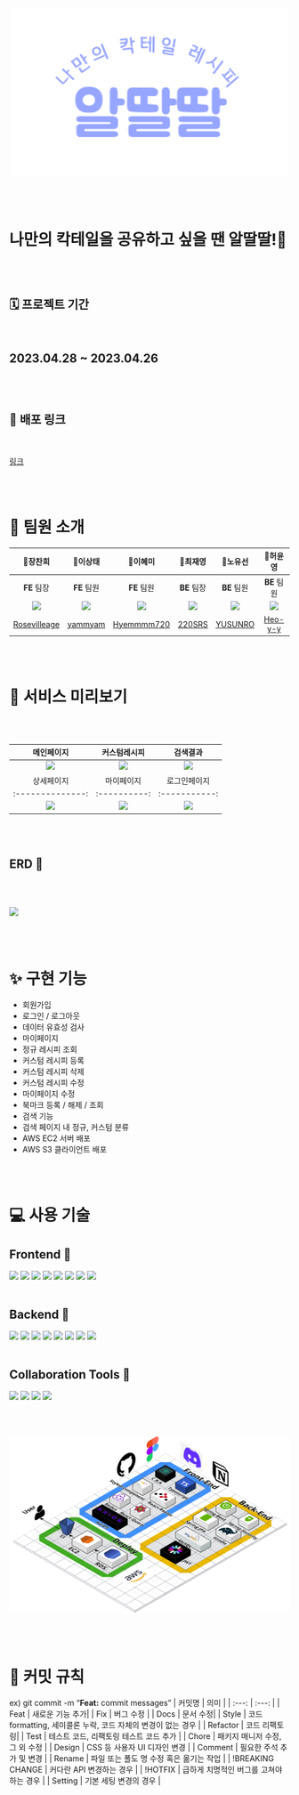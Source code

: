 <!-- # Team. 알딸딸🍷 -->

<br /> <br />

<p align="center">
<img src="./fe/src/images/loginLogo.png" width="500px">
</p>
<br /> <br />

# 나만의 칵테일을 공유하고 싶을 땐 알딸딸!🤪

<br /> <br />

## 🗓️ 프로젝트 기간

<br />

## 2023.04.28 ~ 2023.04.26

<br /><br />

## 🔗 배포 링크

<br /><br />
<a href='http://resevilleage-bukit.s3-website.ap-northeast-2.amazonaws.com/'>링크</a>

<br /><br />

# 🍯 팀원 소개

|                                                        👑**장찬희**                                                         |                                                        🐝**이상태**                                                         |                                                                 🐝**이혜미**                                                                  |                                                  👑**최재영**                                                  |                                                  🐝**노유선**                                                  |                                                        🐝**허윤영**                                                         |
| :-------------------------------------------------------------------------------------------------------------------------: | :-------------------------------------------------------------------------------------------------------------------------: | :-------------------------------------------------------------------------------------------------------------------------------------------: | :------------------------------------------------------------------------------------------------------------: | :------------------------------------------------------------------------------------------------------------: | :-------------------------------------------------------------------------------------------------------------------------: |
|                                                         **FE** 팀장                                                         |                                                         **FE** 팀원                                                         |                                                                  **FE** 팀원                                                                  |                                                  **BE** 팀장                                                   |                                                  **BE** 팀원                                                   |                                                         **BE** 팀원                                                         |
| <img src="https://cdn.discordapp.com/attachments/1101356645201756252/1110503446106361866/2023-05-23_6.43.49.png" width=120> | <img src="https://cdn.discordapp.com/attachments/1101356645201756252/1110503782862815302/2745CA33597BEE892B.png" width=120> | <img src="https://cdn.discordapp.com/attachments/1101356645201756252/1110503483020427314/KakaoTalk_Photo_2023-05-23-18-43-58.jpeg" width=120> | <img src="https://cdn.discordapp.com/attachments/1101356645201756252/1110504909759058021/image.png" width=130> | <img src="https://cdn.discordapp.com/attachments/1101356645201756252/1110502771641307176/image.png" width=120> | <img src="https://cdn.discordapp.com/attachments/1101356645201756252/1110503856808402995/2023-05-23_6.45.44.png" width=110> |
|                                       [Rosevilleage](https://github.com/Rosevilleage)                                       |                                            [yammyam](https://github.com/yammyam)                                            |                                                  [Hyemmmm720](https://github.com/Hyemmmm720)                                                  |                                      [220SRS](https://github.com/220SRS)                                       |                                     [YUSUNRO](https://github.com/YUSUNRO)                                      |                                            [Heo-y-y](https://github.com/Heo-y-y)                                            |

<br /><br />

# 🎨 서비스 미리보기

<br /><br />

|                                              메인페이지                                              |                                             커스텀레시피                                             |                                               검색결과                                               |
| :--------------------------------------------------------------------------------------------------: | :--------------------------------------------------------------------------------------------------: | :--------------------------------------------------------------------------------------------------: |
| <img src="https://cdn.discordapp.com/attachments/1101356615816454204/1110593432092672120/image.png"> | <img src="https://cdn.discordapp.com/attachments/1101356615816454204/1110593791930413127/image.png"> | <img src="https://cdn.discordapp.com/attachments/1101356615816454204/1110594318718214165/image.png"> |
|                                              상세페이지                                              |                                              마이페이지                                              |                                             로그인페이지                                             |
|                                           :--------------:                                           |                                             :----------:                                             |                                            :-----------:                                             |
| <img src="https://cdn.discordapp.com/attachments/1101356615816454204/1110594510943158382/image.png"> | <img src="https://cdn.discordapp.com/attachments/1101356615816454204/1110594775549231174/image.png"> | <img src="https://cdn.discordapp.com/attachments/1101356615816454204/1110595051958050816/image.png"> |

<br /><br />

## ERD 🔧

<br /><br />

<img src='https://cdn.discordapp.com/attachments/1101393500278370354/1110532572238336081/image.png'>

<br /><br />

# ✨ 구현 기능

- 회원가입<br>
- 로그인 / 로그아웃<br>
- 데이터 유효성 검사<br>
- 마이페이지<br>
- 정규 레시피 조회<br>
- 커스텀 레시피 등록<br>
- 커스텀 레시피 삭제<br>
- 커스텀 레시피 수정<br>
- 마이페이지 수정<br>
- 북마크 등록 / 해제 / 조회<br>
- 검색 기능<br>
- 검색 페이지 내 정규, 커스텀 분류<br>
- AWS EC2 서버 배포<br>
- AWS S3 클라이언트 배포<br>

<br /> <br />

# 💻 사용 기술

## Frontend 🥳

<img src="https://img.shields.io/badge/Javascript-F7DF1E?style=for-the-badge&logo=javascript&logoColor=white">
<img src="https://img.shields.io/badge/createreactapp-09D3AC?style=for-the-badge&logo=createreactapp&logoColor=white">
<img src="https://img.shields.io/badge/typescript-3178C6?style=for-the-badge&logo=typescript&logoColor=white">
<img src="https://img.shields.io/badge/reactquery-FF4154?style=for-the-badge&logo=reactquery&logoColor=white">
<img src="https://img.shields.io/badge/reactrouter-CA4245?style=for-the-badge&logo=reactrouter&logoColor=white">
<img src="https://img.shields.io/badge/styledcomponents-DB7093?style=for-the-badge&logo=styledcomponents&logoColor=white">
<img src="https://img.shields.io/badge/axios-000000?style=for-the-badge&logo=axios&logoColor=white">
<img src="https://img.shields.io/badge/redux-764ABC?style=for-the-badge&logo=redux&logoColor=white">
<br /><br />

## Backend 🤩

<img src="https://img.shields.io/badge/Java 11-1E8CBE?style=for-the-badge&logo=Java 11&logoColor=white">
<img src="https://img.shields.io/badge/amazonec2-FF9900?style=for-the-badge&logo=amazonec2&logoColor=white">
<img src="https://img.shields.io/badge/docker-2496ED?style=for-the-badge&logo=docker&logoColor=white">
<img src="https://img.shields.io/badge/springboot-6DB33F?style=for-the-badge&logo=springboot&logoColor=white">
<img src="https://img.shields.io/badge/mysql-4479A1?style=for-the-badge&logo=mysql&logoColor=white">
<img src="https://img.shields.io/badge/springsecurity-6DB33F?style=for-the-badge&logo=springsecurity&logoColor=white">
<img src="https://img.shields.io/badge/amazonaws-232F3E?style=for-the-badge&logo=amazonaws&logoColor=white">
<img src="https://img.shields.io/badge/jsonwebtokens-000000?style=for-the-badge&logo=jsonwebtokens&logoColor=white">
<br /><br />

## Collaboration Tools 🤝

<img src="https://img.shields.io/badge/github-181717?style=for-the-badge&logo=github&logoColor=white"> 
<img src="https://img.shields.io/badge/git-F05032?style=for-the-badge&logo=git&logoColor=white"> 
<img src="https://img.shields.io/badge/discord-5865F2?style=for-the-badge&-logo=discord&logoColor=white">
<img src="https://img.shields.io/badge/notion-000000?style=for-the-badge&logo=notion&logoColor=white">

<br /><br />

<p align="center">
<img src="./fe/src/images/Stackarchitecture.png" >
</p>

<br /><br />

# 🤖 커밋 규칙

ex) git commit -m “**Feat:** commit messages”
| 커밋명 | 의미 |
| :---: | :---: |
| Feat | 새로운 기능 추가|
| Fix | 버그 수정 |
| Docs | 문서 수정|
| Style | 코드 formatting, 세미콜론 누락, 코드 자체의 변경이 없는 경우 |
| Refactor | 코드 리팩토링|
| Test | 테스트 코드, 리팩토링 테스트 코드 추가 |
| Chore | 패키지 매니저 수정, 그 외 수정 |
| Design | CSS 등 사용자 UI 디자인 변경 |
| Comment | 필요한 주석 추가 및 변경 |
| Rename | 파일 또는 폴도 명 수정 혹은 옮기는 작업 |
| !BREAKING CHANGE | 커다란 API 변경하는 경우 |
| !HOTFIX | 급하게 치명적인 버그를 고쳐야 하는 경우 |
| Setting | 기본 세팅 변경의 경우 |
